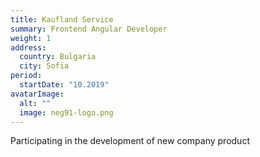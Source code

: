 ```yaml
---
title: Kaufland Service
summary: Frontend Angular Developer
weight: 1
address:
  country: Bulgaria
  city: Sofia
period:
  startDate: "10.2019"
avatarImage:
  alt: ""
  image: neg91-logo.png
---
```

Participating in the development of new company product